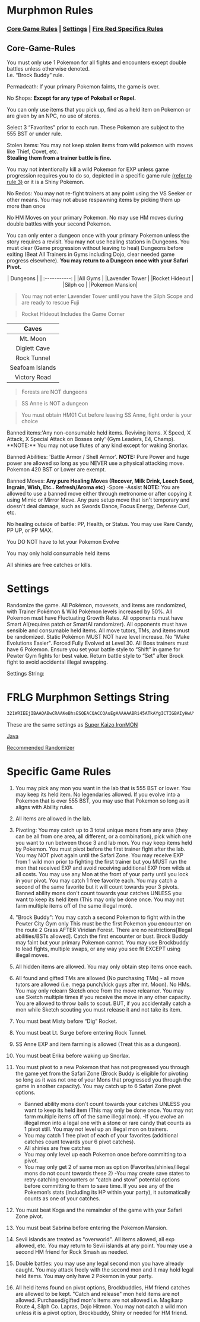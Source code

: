 # Murphmon Rules

### [Core Game Rules](#Core-Games-Rules) | [Settings](#settings) | [Fire Red Specifics Rules](#specific-game-rules)
## Core-Game-Rules

You must only use 1 Pokemon for all fights and encounters except double battles unless otherwise denoted.  
I.e. “Brock Buddy” rule.

Permadeath: If your primary Pokemon faints, the game is over.

No Shops: **Except for any type of Pokeball or Repel.**

You can only use items that you pick up, find as a held item on Pokemon or are given by an NPC, no use of stores.

Select 3 “Favorites” prior to each run. These Pokemon are subject to the 555 BST or under rule.

Stolen Items: You may not keep stolen items from wild pokemon with moves like Thief, Covet, etc.  
**Stealing them from a trainer battle is fine.**

You may not intentionally kill a wild Pokemon for EXP unless game progression requires you to do so, depicted in a specific game rule [(refer to rule 3)](#specific-game-rules) or it is a Shiny Pokemon.

No Redos: You may not re-fight trainers at any point using the VS Seeker or other means. You may not abuse respawning items by picking them up more than once

No HM Moves on your primary Pokemon. No may use HM moves during double battles with your second Pokemon.

You can only enter a dungeon once with your primary Pokemon unless the story requires a revisit.
You may not use healing stations in Dungeons.
You must clear (Game progression without leaving to heal) Dungeons before exiting (Beat All Trainers in Gyms including Dojo, clear needed game progress elsewhere).
**You may return to a Dungeon once with your Safari Pivot.**
<p align="center">
|    Dungeons   |
| :-----------: |
|All Gyms       |
|Lavender Tower |
|Rocket Hideout |
|Silph co       |
|Pokemon Mansion|

> You may not enter Lavender Tower until you have the Silph Scope and are ready to rescue Fuji

> Rocket Hideout Includes the Game Corner

|     Caves     |
| :-----------: |
|Mt. Moon       |
|Diglett Cave   |
|Rock Tunnel    |
|Seafoam Islands|
|Victory Road   |

>Forests are NOT dungeons

>SS Anne is NOT a dungeon

>You must obtain HM01 Cut before leaving SS Anne, fight order is your choice

</p>
Banned items:'Any non-consumable held items. Reviving items. X Speed, X Attack, X Special Attack on Bosses only' (Gym Leaders, E4, Champ).
**NOTE:** You may not use flutes of any kind except for waking Snorlax.

Banned Abilities: 'Battle Armor / Shell Armor'.
**NOTE:** Pure Power and huge power are allowed so long as you NEVER use a physical attacking move. Pokemon 420 BST or Lower are exempt.

Banned Moves: **Any pure Healing Moves (Recover, Milk Drink, Leech Seed, Ingrain, Wish, Etc.. Refresh/Aroma etc)**
-Spore
-Assist
**NOTE:** You are allowed to use a banned move either through metronome or after copying it using Mimic or Mirror Move.
Any pure setup move that isn't temporary and doesn't deal damage, such as Swords Dance, Focus Energy, Defense Curl, etc.

No healing outside of battle: PP, Health, or Status. You may use Rare Candy, PP UP, or PP MAX.

You DO NOT have to let your Pokemon Evolve

You may only hold consumable held items

All shinies are free catches or kills.

# Settings

Randomize the game. All Pokémon, movesets, and items are randomized, with Trainer Pokémon & Wild Pokémon levels increased by 50%. All Pokemon must have Fluctuating Growth Rates. All opponents must have Smart AI(requires patch or SmartAI randomizer). All opponents must have sensible and consumable held items. All move tutors, TMs, and items must be randomized. Static Pokémon MUST NOT have level increase. No "Make Evolutions Easier". Forced Fully Evolved at Level 30. All Boss trainers must have 6 Pokemon. Ensure you set your battle style to “Shift” in game for Pewter Gym fights for best value. Return battle style to “Set” after Brock fight to avoid accidental illegal swapping.

Settings String:

# FRLG Murphmon Settings String

```bash
321WRIEEjIBAAQABwCRAAKeBhsESQEACQACCQAuEgAAAAAABRi45ATkAYgICTIGBAIyHwUYEEZpcmUgUmVkIChVKSAxLjGToHDj48M4ig==
```

These are the same settings as [Super Kaizo IronMON](https://gist.github.com/UTDZac/a147c497424dfbd537d8c4b0c22b5621#fire-red--leaf-green)

[Java](https://www.java.com/en/download/manual.jsp)

[Recommended Randomizer](https://github.com/PyroMikeGit/SuperKaizoIronMON/releases/tag/smart-ai-v2)

# Specific Game Rules

1. You may pick any mon you want in the lab that is 555 BST or lower. You may keep its held item. No legendaries allowed. If you evolve into a Pokemon that is over 555 BST, you may use that Pokemon so long as it aligns with Ability rules.

2. All items are allowed in the lab.

3. Pivoting: You may catch up to 3 total unique mons from any area (they can be all from one area, all different, or a combination), pick which one you want to run between those 3 and lab mon. You may keep items held by Pokemon. You must pivot before the first trainer fight after the lab. You may NOT pivot again until the Safari Zone. You may receive EXP from 1 wild mon prior to fighting the first trainer but you MUST run the mon that received EXP and avoid receiving additional EXP from wilds at all costs. You may use any Mon at the front of your party until you lock in your pivot. You may catch 1 free favorite each. You may catch a second of the same favorite but it will count towards your 3 pivots. Banned ability mons don't count towards your catches UNLESS you want to keep its held item (This may only be done once. You may not farm multiple items off of the same illegal mon).

4. "Brock Buddy": You may catch a second Pokemon to fight with in the Pewter City Gym only This must be the first Pokemon you encounter on the route 2 Grass AFTER Viridian Forest. There are no restrictions[Illegal abilities/BSTs allowed]. Catch the first encounter or bust. Brock Buddy may faint but your primary Pokemon cannot. You may use Brockbuddy to lead fights, multiple swaps, or any way you see fit EXCEPT using illegal moves.

5. All hidden items are allowed. You may only obtain step items once each.

6. All found and gifted TMs are allowed (No purchasing TMs) - all move tutors are allowed (i.e. mega punch/kick guys after mt. Moon). No HMs. You may only relearn Sketch once from the move relearner. You may use Sketch multiple times if you receive the move in any other capacity. You are allowed to throw balls to scout. BUT, if you accidentally catch a mon while Sketch scouting you must release it and not take its item.

7. You must beat Misty before “Dig” Rocket.

8. You must beat Lt. Surge before entering  Rock Tunnel.

9. SS Anne EXP and item farming is allowed (Treat this as a dungeon).

10. You must beat Erika before waking up Snorlax.

11. You must pivot to a new Pokemon that has not progressed you through the game yet from the Safari Zone (Brock Buddy is eligible for pivoting so long as it was not one of your Mons that progressed you through the game in another capacity). You may catch up to 6 Safari Zone pivot options.
    - Banned ability mons don't count towards your catches UNLESS you want to keep its held item (This may only be done once. You may not farm multiple items off of the same illegal mon). -If you evolve an illegal mon into a legal one with a stone or rare candy that counts as 1 pivot still. You may not level up an illegal mon on trainers.
    - You may catch 1 free pivot of each of your favorites (additional catches count towards your 6 pivot catches).
    - All shinies are free catches
    - You may only level up each Pokemon once before committing to a pivot.
    - You may only get 2 of same mon as option (Favorites/shinies/illegal mons do not count towards these 2)
    -You may create save states to retry catching encounters or “catch and stow” potential options before committing to them to save time. If you see any of the Pokemon’s stats (including its HP within your party), it automatically counts as one of your catches.

12. You must beat Koga and the remainder of the game with your Safari Zone pivot.

13. You must beat Sabrina before entering the Pokemon Mansion.

14. Sevii islands are treated as "overworld". All items allowed, all exp allowed, etc. You may return to Sevii islands at any point. You may use a second HM friend for Rock Smash as needed.

15. Double battles: you may use any legal second mon you have already caught. You may attack freely with the second mon and it may hold legal held items. You may only have 2 Pokemon in your party.

16. All held items found on pivot options, Brockbuddies, HM friend catches are allowed to be kept. "Catch and release" mon held items are not allowed. Purchased/gifted mon's items are not allowed i.e. Magikarp Route 4, Silph Co. Lapras, Dojo Hitmon. You may not catch a wild mon unless it is a pivot option, Brockbuddy, Shiny or needed for HM friend.